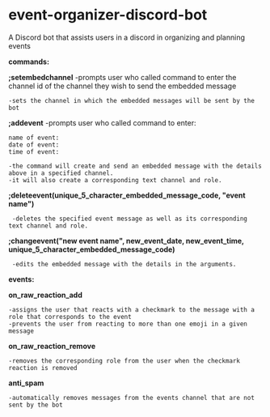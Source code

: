 # event-organizer-discord-bot
A Discord bot that assists users in a discord in organizing and planning events





**commands:**

**;setembedchannel**
    -prompts user who called command to enter the channel id of the channel they wish to send the embedded message
    
    
    -sets the channel in which the embedded messages will be sent by the bot
    
**;addevent**
  -prompts user who called command to enter:
  
  
  
    name of event:
    date of event:
    time of event:
    
    -the command will create and send an embedded message with the details above in a specified channel.
    -it will also create a corresponding text channel and role.
    
**;deleteevent(unique_5_character_embedded_message_code, "event name")**
  
  
     -deletes the specified event message as well as its corresponding text channel and role.
  
**;changeevent("new event name", new_event_date, new_event_time, unique_5_character_embedded_message_code)**


     -edits the embedded message with the details in the arguments.
  
**events:**

 **on_raw_reaction_add**
  
  
    -assigns the user that reacts with a checkmark to the message with a role that corresponds to the event
    -prevents the user from reacting to more than one emoji in a given message
    
 **on_raw_reaction_remove**
 
    -removes the corresponding role from the user when the checkmark reaction is removed
    
 **anti_spam**
    
    -automatically removes messages from the events channel that are not sent by the bot
  
